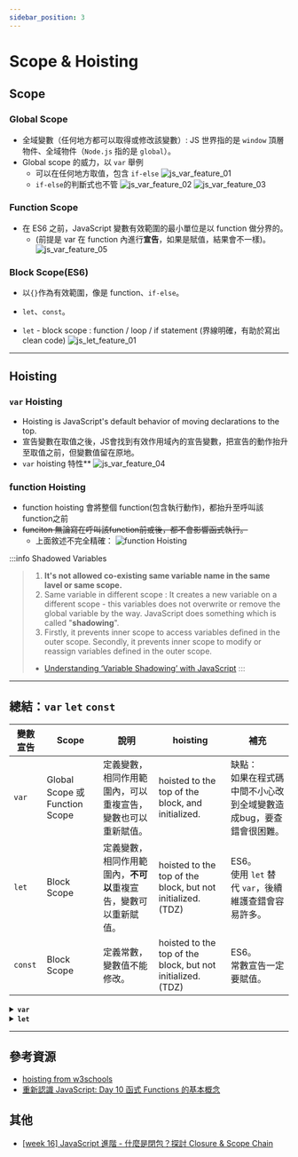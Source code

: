 ```yaml
---
sidebar_position: 3
---
```


# Scope & Hoisting
## Scope
### Global Scope
- 全域變數（任何地方都可以取得或修改該變數）: JS 世界指的是 `window` 頂層物件、全域物件（`Node.js` 指的是 `global`）。
- Global scope 的威力，以 `var` 舉例
    - 可以在任何地方取值，包含 `if-else`
    ![js_var_feature_01](../../static/img/docs/js/js_var_feature_01.png)
    - `if-else`的判斷式也不管
    ![js_var_feature_02](../../static/img/docs/js/js_var_feature_02.png)
    ![js_var_feature_03](../../static/img/docs/js/js_var_feature_03.png)

### Function Scope
- 在 ES6 之前，JavaScript 變數有效範圍的最小單位是以 function 做分界的。
    - (前提是 var 在 function 內進行**宣告**，如果是賦值，結果會不一樣)。
    ![js_var_feature_05](../../static/img/docs/js/js_var_feature_05.png)

### Block Scope(ES6)
- 以`{}`作為有效範圍，像是 function、`if-else`。
- `let`、`const`。

- `let` - block scope : function / loop / if statement (界線明確，有助於寫出 clean code)
    ![js_let_feature_01](../../static/img/docs/js/js_let_feature_01.png)

---

## Hoisting
### `var` Hoisting
- Hoisting is JavaScript's default behavior of moving declarations to the top.
- 宣告變數在取值之後，JS會找到有效作用域內的宣告變數，把宣告的動作抬升至取值之前，但變數值留在原地。
- `var` hoisting 特性**
    ![js_var_feature_04](../../static/img/docs/js/js_var_feature_04.png)

### function Hoisting
- function hoisting 會將整個 function(包含執行動作)，都抬升至呼叫該function之前
- ~~funciton 無論寫在呼叫該function前或後，都不會影響函式執行。~~
    - 上面敘述不完全精確：
    ![function Hoisting](../../static/img/docs/js/js_function_hoisting.png)

:::info Shadowed Variables
> 1. **It's not allowed co-existing same variable name in the same lavel or same scope.**
> 2. Same variable in different scope : It creates a new variable on a different scope - this variables does not overwrite or remove the global variable by the way. JavaScript does something which is called "**shadowing**".
> 3. Firstly, it prevents inner scope to access variables defined in the outer scope. 
Secondly, it prevents inner scope to modify or reassign variables defined in the outer scope.
> - [Understanding ‘Variable Shadowing’ with JavaScript](https://mayuminishimoto.medium.com/understanding-variable-shadowing-with-javascript-58fc108c8f03)
:::

---
## 總結：`var` `let` `const`

|變數宣告|Scope       |說明                   |hoisting|補充 |
|-------|------------|----------------------|----|----|
|`var`  |Global Scope 或 Function Scope|定義變數，相同作用範圍內，可以重複宣告，變數也可以重新賦值。| hoisted to the top of the block, and initialized.|缺點：<br />如果在程式碼中間不小心改到全域變數造成bug，要查錯會很困難。|
|`let`  |Block Scope |定義變數，相同作用範圍內，**不可以**重複宣告，變數可以重新賦值。| hoisted to the top of the block, but not initialized.(TDZ)|ES6。<br />使用 `let` 替代 `var`，後續維護查錯會容易許多。|
|`const`|Block Scope |定義常數，變數值不能修改。  | hoisted to the top of the block, but not initialized.(TDZ)|ES6。<br />常數宣告一定要賦值。|


<details>
  <summary>
    <strong><code>var</code></strong>
  </summary>

#### 定義變數，相同作用範圍內，可以重複宣告，變數也可以重新賦值。

```js
    // 相同作用範圍內，可以重複宣告
    var name = "Joanna";
    var name = "David";

    console.log(name); // David
```

```js
    // 重複宣告
    var name = "Joanna";
    name = "Outer and reAssign";

    function sayName(){
        name = "Inside function"

        console.log(name); // "Inside function"
        alert(name);
    }

    console.log(name);     // "Outer and reAssign"
```

```js

    var name = "Joanna";    // -----> global scope

    function greeting(){
        var name = "David"; // -----> block scope

        return `Hi, ${name}.`;
    }

    console.log(greeting()); // Hi, David.
    console.log(name);       // Joanna
```

---

### 使用 `var` 危險的原因
宣告`var`可能會遇到幾種情況：
#### 情況一 : function內外都有宣告var變數x  
-  兩者為獨立的變數個體。

![js_var_scope_01](../../static/img/docs/js/js_var_scope_01.png)

#### 情況二 :  function外有宣告var變數x 與 function內沒有宣告var變數x 
- function內找不到該變數，會一層層往外找，直到全域變數。
- function可以往外找已宣告變數，但外層無法往function內取得內部變數。

![js_var_scope_02](../../static/img/docs/js/js_var_scope_02.png)

#### 情況三 : function外有宣告var變數x，function內沒有使用var宣告變數x，而是重新賦值;   
- 因為 function內沒有使用var宣告變數x，結果往外找到有使用var宣告的全域變數，**結果也同時改變全域變數值**。
- 非常危險，強烈建議避免。

![js_var_scope_03](../../static/img/docs/js/js_var_scope_03.png)

#### 情況四 : function內外都有宣告var變數x，並在function內宣告var前加入console.log(x);
1. 在function內console.log(x); 會先在函式內找尋變數x
2. 啊!找到了! 結果var有變數提升的特性(Hoisting)，只把var宣告語法提升，變數值留在原位。
3. function內console.log(x); 找到該變數宣告，但沒有值，故顯示undefined.

- 因為var有變數提升的特性，故強烈建議會用到的變數都放在scope最上面宣告完成後再使用。
- 或者改用let宣告變數，let沒有變數提升的特性。(但宣告還是要寫在執行指令前面，不然還是一樣顯示Uncaught ReferenceError.)
- 只要變數有被宣告，使用的時候就不會有錯誤，否則會顯示ReferenceError.(撰寫時顯示錯誤，可以有效在上線前除錯)

![js_var_scope_04](../../static/img/docs/js/js_var_scope_04.png)

</details>

<details>
  <summary>
    <strong><code>let</code></strong>
  </summary>

#### 定義變數，相同作用範圍內，**不可以**重複宣告，變數可以重新賦值

```js
    // (Ｏ) 變數可以重新賦值
    let name = "Joanna";
    name = "David";
```

```js
    // (X) 不可以重複宣告
    let name = "Joanna";
    let name = "David";
```
:::warning 錯誤顯示如下
Uncaught SyntaxError: Identifier 'name' has already been declared 
:::

---

#### 情況一 : function內外都有let宣告變數number 
-  兩者為獨立的變數個體。

```js
    let number = 10;       // -----> global scope

    function add(num){
        let number = -310; // -----> block scope
        
        return  number + num;
    }

    console.log(add(30));  // -280
    console.log("outer number:", number); // 10
```

#### 情況二 : function外有let宣告變數number 與 function內沒有let宣告變數number   
- function 內找不到，就是往外來用。

```js
    let number = 10;    // -----> global scope

    function add(num){
       return  number + num;
    }

    console.log(add(30)); // 40
```

#### 情況三 : function外有let宣告變數number，function內沒有使用let宣告變數number，而是重新賦值;  
- 因為 `let` 接受重新賦值的特性，所以在 function 內重新賦值，會影響的全域變數。
- 非常危險，強烈建議避免。

```js
    let number = 10;    // -----> global scope

    function add(num){
        number = -200;
        return  number + num;
    }

    console.log(add(30)); // -170
    console.log("outer number:", number); // -200
```

#### 情況四 : function內外都有宣告let宣告變數number，並在function內宣告let前加入console.log(number);
- `let` hoisting不會針對提升變數做 initialized，所以在 hoisting declare variable 到 變數值之間，會形成TDZ（Temper Dead Zone），因為取不到值而產生error.

```js
    let number = 10;       // -----> global scope

    function add(num){
        console.log("before block scope assign: ", number);
        let number = -310;
        
        return  number + num;
    }

    console.log(add(30));
    console.log("outer number:", number); 
```

:::warning 錯誤顯示如下
Uncaught ReferenceError: Cannot access 'number' before initialization
:::
</details>

---

## 參考資源
- [hoisting from w3schools](https://www.w3schools.com/js/js_hoisting.asp)
- [重新認識 JavaScript: Day 10 函式 Functions 的基本概念](https://ithelp.ithome.com.tw/articles/10191549c)

## 其他
- [[week 16] JavaScript 進階 - 什麼是閉包？探討 Closure & Scope Chain](https://hackmd.io/@Heidi-Liu/note-js201-closure)